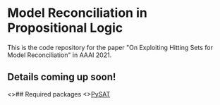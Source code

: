 # Model Reconciliation in Propositional Logic
This is the code repository for the paper "On Exploiting Hitting Sets for Model Reconciliation" in AAAI 2021.


## Details coming up soon!
<>## Required packages
<>[PySAT](https://pysathq.github.io/)

